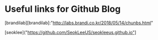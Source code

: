 # Useful links for Github Blog

[brandilab][brandilab]:"http://labs.brandi.co.kr/2018/05/14/chunbs.html"

[seoklee]("https://github.com/SeokLeeUS/seokleeus.github.io"]
